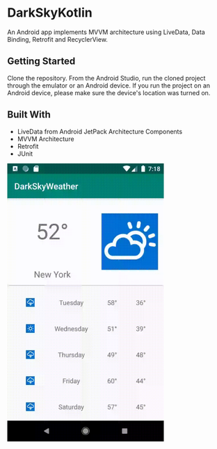 # DarkSkyKotlin
An Android app implements MVVM architecture using LiveData, Data Binding, Retrofit and RecyclerView.

## Getting Started
Clone the repository. From the Android Studio, run the cloned project through the emulator or an Android device. If you run the project on an Android device, please make sure the device's location was turned on. 

## Built With
* LiveData from Android JetPack Architecture Components
* MVVM Architecture
* Retrofit
* JUnit

<img src="https://github.com/slinny/DarkSkyKotlin/blob/master/DarkSkyWeather.gif" height="640" width="360">

